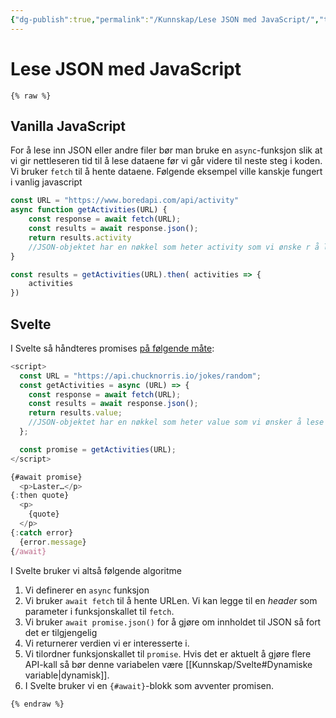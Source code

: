 ```yaml
---
{"dg-publish":true,"permalink":"/Kunnskap/Lese JSON med JavaScript/","title":"Lese JSON med JavaScript","tags":["it1","svelte","javascript"]}
---
```



# Lese JSON med JavaScript

`{% raw %}`

## Vanilla JavaScript
For å lese inn JSON eller andre filer bør man bruke en `async`-funksjon slik at vi gir nettleseren tid til å lese dataene før vi går videre til neste steg i koden. Vi bruker `fetch` til å hente dataene. Følgende eksempel ville kanskje fungert i vanlig javascript

```js
const URL = "https://www.boredapi.com/api/activity"
async function getActivities(URL) {
	const response = await fetch(URL);
	const results = await response.json();
	return results.activity 
	//JSON-objektet har en nøkkel som heter activity som vi ønske r å lese
}

const results = getActivities(URL).then( activities => {
	activities
})
```

## Svelte
I Svelte så håndteres promises [på følgende måte](https://svelte.dev/tutorial/await-blocks):
```js
<script>
  const URL = "https://api.chucknorris.io/jokes/random";
  const getActivities = async (URL) => {
    const response = await fetch(URL);
    const results = await response.json();
    return results.value;
    //JSON-objektet har en nøkkel som heter value som vi ønsker å lese
  };

  const promise = getActivities(URL);
</script>

{#await promise}
  <p>Laster…</p>
{:then quote}
  <p>
    {quote}
  </p>
{:catch error}
  {error.message}
{/await}
```

I Svelte bruker vi altså følgende algoritme
1. Vi definerer en `async` funksjon
2. Vi bruker `await fetch` til å hente URLen. Vi kan legge til en *header* som parameter i funksjonskallet til `fetch`.
3. Vi bruker `await promise.json()` for å gjøre om innholdet til JSON så fort det er tilgjengelig
4. Vi returnerer verdien vi er interesserte i.
5. Vi tilordner funksjonskallet til `promise`. Hvis det er aktuelt å gjøre flere API-kall så bør denne variabelen være [[Kunnskap/Svelte#Dynamiske variable\|dynamisk]].
6. I Svelte bruker vi en `{#await}`-blokk som avventer promisen.

`{% endraw %}`
